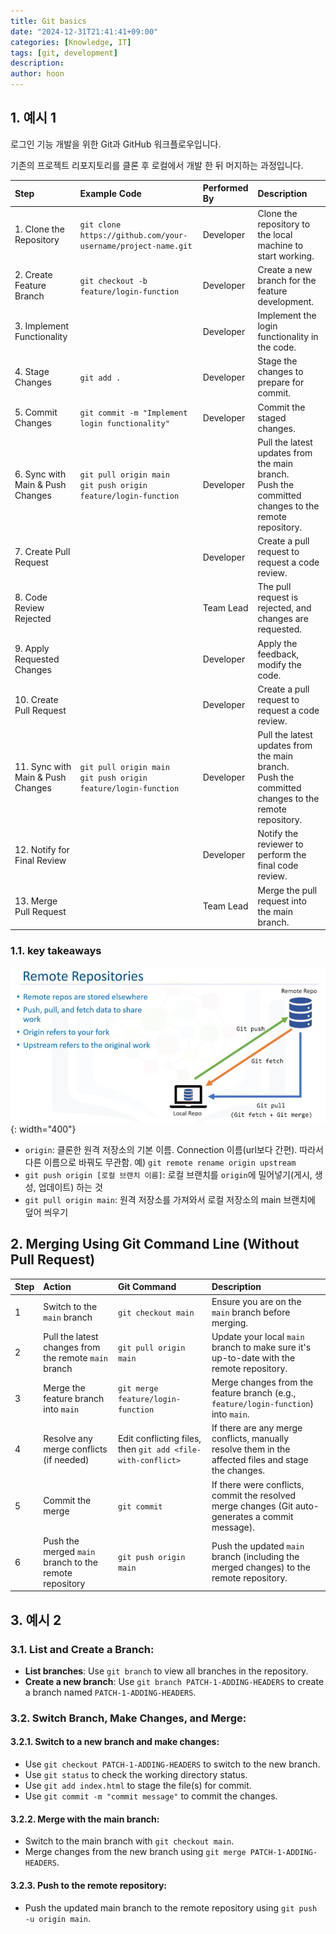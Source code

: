 ```yaml
---
title: Git basics
date: "2024-12-31T21:41:41+09:00"
categories: [Knowledge, IT]
tags: [git, development]
description: 
author: hoon
---
```


## 1. 예시 1
로그인 기능 개발을 위한 Git과 GitHub 워크플로우입니다.

기존의 프로젝트 리포지토리를 클론 후 로컬에서 개발 한 뒤 머지하는 과정입니다.

| Step                              | Example Code                                                          | Performed By | Description                                                                                            |
| :-------------------------------- | :-------------------------------------------------------------------- | :----------- | :----------------------------------------------------------------------------------------------------- |
| 1. Clone the Repository           | `git clone https://github.com/your-username/project-name.git`         | Developer    | Clone the repository to the local machine to start working.                                            |
| 2. Create Feature Branch          | `git checkout -b feature/login-function`                              | Developer    | Create a new branch for the feature development.                                                       |
| 3. Implement Functionality        |                                                                       | Developer    | Implement the login functionality in the code.                                                         |
| 4. Stage Changes                  | `git add .`                                                           | Developer    | Stage the changes to prepare for commit.                                                               |
| 5. Commit Changes                 | `git commit -m "Implement login functionality"`                       | Developer    | Commit the staged changes.                                                                             |
| 6. Sync with Main & Push Changes  | `git pull origin main` <br/> `git push origin feature/login-function` | Developer    | Pull the latest updates from the main branch.<br/>Push the committed changes to the remote repository. |
| 7. Create Pull Request            |                                                                       | Developer    | Create a pull request to request a code review.                                                        |
| 8. Code Review Rejected           |                                                                       | Team Lead    | The pull request is rejected, and changes are requested.                                               |
| 9. Apply Requested Changes        |                                                                       | Developer    | Apply the feedback, modify the code.                                                                   |
| 10. Create Pull Request           |                                                                       | Developer    | Create a pull request to request a code review.                                                        |
| 11. Sync with Main & Push Changes | `git pull origin main` <br/> `git push origin feature/login-function` | Developer    | Pull the latest updates from the main branch.<br/>Push the committed changes to the remote repository. |
| 12. Notify for Final Review       |                                                                       | Developer    | Notify the reviewer to perform the final code review.                                                  |
| 13. Merge Pull Request            |                                                                       | Team Lead    | Merge the pull request into the main branch.                                                           |

### 1.1. key takeaways
![alt text](/assets/img/posts/2024-12-31-git-workflow-remote-repositories.png){: width="400"}

- `origin`: 클론한 원격 저장소의 기본 이름. Connection 이름(url보다 간편). 따라서 다른 이름으로 바꿔도 무관함. 예) `git remote rename origin upstream`
- `git push origin [로컬 브랜치 이름]`: 로컬 브랜치를 `origin`에 밀어넣기(게시, 생성, 업데이트) 하는 것
- `git pull origin main`: 원격 저장소를 가져와서 로컬 저장소의 main 브랜치에 덮어 씌우기

## 2. Merging Using Git Command Line (Without Pull Request)

| Step | Action                                                 | Git Command                                                 | Description                                                                                          |
| :--- | :----------------------------------------------------- | :---------------------------------------------------------- | :--------------------------------------------------------------------------------------------------- |
| 1    | Switch to the `main` branch                            | `git checkout main`                                         | Ensure you are on the `main` branch before merging.                                                  |
| 2    | Pull the latest changes from the remote `main` branch  | `git pull origin main`                                      | Update your local `main` branch to make sure it's up-to-date with the remote repository.             |
| 3    | Merge the feature branch into `main`                   | `git merge feature/login-function`                          | Merge changes from the feature branch (e.g., `feature/login-function`) into `main`.                  |
| 4    | Resolve any merge conflicts (if needed)                | Edit conflicting files, then `git add <file-with-conflict>` | If there are any merge conflicts, manually resolve them in the affected files and stage the changes. |
| 5    | Commit the merge                                       | `git commit`                                                | If there were conflicts, commit the resolved merge changes (Git auto-generates a commit message).    |
| 6    | Push the merged `main` branch to the remote repository | `git push origin main`                                      | Push the updated `main` branch (including the merged changes) to the remote repository.              |

## 3. 예시 2

### 3.1. **List and Create a Branch**:
- **List branches**: Use `git branch` to view all branches in the repository.  
- **Create a new branch**: Use `git branch PATCH-1-ADDING-HEADERS` to create a branch named `PATCH-1-ADDING-HEADERS`.  

### 3.2. **Switch Branch, Make Changes, and Merge**:
#### 3.2.1. Switch to a new branch and make changes:  
- Use `git checkout PATCH-1-ADDING-HEADERS` to switch to the new branch.  
- Use `git status` to check the working directory status.  
- Use `git add index.html` to stage the file(s) for commit.  
- Use `git commit -m "commit message"` to commit the changes.  

#### 3.2.2. Merge with the main branch:  
- Switch to the main branch with `git checkout main`.  
- Merge changes from the new branch using `git merge PATCH-1-ADDING-HEADERS`.  

#### 3.2.3. Push to the remote repository:  
- Push the updated main branch to the remote repository using `git push -u origin main`. 